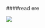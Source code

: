 ####read
ere

<img src="https://render.githubusercontent.com/render/math?math=x_{1,2} = \frac{-b \pm \sqrt{b^2-4ac}}{2b}">